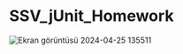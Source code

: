 # SSV_jUnit_Homework
![Ekran görüntüsü 2024-04-25 135511](https://github.com/HonourGok/SSV_jUnit_Homework/assets/101722683/8d6911e0-d3bb-4a06-ba1f-d32c80ef7494)
